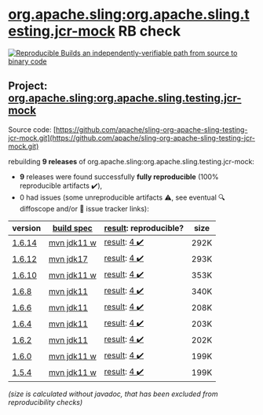 [org.apache.sling:org.apache.sling.testing.jcr-mock](https://central.sonatype.com/artifact/org.apache.sling/org.apache.sling.testing.jcr-mock/versions) RB check
=======

[![Reproducible Builds](https://reproducible-builds.org/images/logos/rb.svg) an independently-verifiable path from source to binary code](https://reproducible-builds.org/)

## Project: [org.apache.sling:org.apache.sling.testing.jcr-mock](https://central.sonatype.com/artifact/org.apache.sling/org.apache.sling.testing.jcr-mock/versions)

Source code: [https://github.com/apache/sling-org-apache-sling-testing-jcr-mock.git](https://github.com/apache/sling-org-apache-sling-testing-jcr-mock.git)

rebuilding **9 releases** of org.apache.sling:org.apache.sling.testing.jcr-mock:
- **9** releases were found successfully **fully reproducible** (100% reproducible artifacts :heavy_check_mark:),
- 0 had issues (some unreproducible artifacts :warning:, see eventual :mag: diffoscope and/or :memo: issue tracker links):

| version | [build spec](/BUILDSPEC.md) | [result](https://reproducible-builds.org/docs/jvm/): reproducible? | size |
| -- | --------- | ------ | -- |
| [1.6.14](https://central.sonatype.com/artifact/org.apache.sling/org.apache.sling.testing.jcr-mock/1.6.14/pom) | [mvn jdk11 w](org.apache.sling.testing.jcr-mock-1.6.14.buildspec) | [result](org.apache.sling.testing.jcr-mock-1.6.14.buildinfo): [4 :heavy_check_mark: ](org.apache.sling.testing.jcr-mock-1.6.14.buildcompare) | 292K |
| [1.6.12](https://central.sonatype.com/artifact/org.apache.sling/org.apache.sling.testing.jcr-mock/1.6.12/pom) | [mvn jdk17](org.apache.sling.testing.jcr-mock-1.6.12.buildspec) | [result](org.apache.sling.testing.jcr-mock-1.6.12.buildinfo): [4 :heavy_check_mark: ](org.apache.sling.testing.jcr-mock-1.6.12.buildcompare) | 293K |
| [1.6.10](https://central.sonatype.com/artifact/org.apache.sling/org.apache.sling.testing.jcr-mock/1.6.10/pom) | [mvn jdk11 w](org.apache.sling.testing.jcr-mock-1.6.10.buildspec) | [result](org.apache.sling.testing.jcr-mock-1.6.10.buildinfo): [4 :heavy_check_mark: ](org.apache.sling.testing.jcr-mock-1.6.10.buildcompare) | 353K |
| [1.6.8](https://central.sonatype.com/artifact/org.apache.sling/org.apache.sling.testing.jcr-mock/1.6.8/pom) | [mvn jdk11](org.apache.sling.testing.jcr-mock-1.6.8.buildspec) | [result](org.apache.sling.testing.jcr-mock-1.6.8.buildinfo): [4 :heavy_check_mark: ](org.apache.sling.testing.jcr-mock-1.6.8.buildcompare) | 340K |
| [1.6.6](https://central.sonatype.com/artifact/org.apache.sling/org.apache.sling.testing.jcr-mock/1.6.6/pom) | [mvn jdk11](org.apache.sling.testing.jcr-mock-1.6.6.buildspec) | [result](org.apache.sling.testing.jcr-mock-1.6.6.buildinfo): [4 :heavy_check_mark: ](org.apache.sling.testing.jcr-mock-1.6.6.buildcompare) | 208K |
| [1.6.4](https://central.sonatype.com/artifact/org.apache.sling/org.apache.sling.testing.jcr-mock/1.6.4/pom) | [mvn jdk11](org.apache.sling.testing.jcr-mock-1.6.4.buildspec) | [result](org.apache.sling.testing.jcr-mock-1.6.4.buildinfo): [4 :heavy_check_mark: ](org.apache.sling.testing.jcr-mock-1.6.4.buildcompare) | 203K |
| [1.6.2](https://central.sonatype.com/artifact/org.apache.sling/org.apache.sling.testing.jcr-mock/1.6.2/pom) | [mvn jdk11](org.apache.sling.testing.jcr-mock-1.6.2.buildspec) | [result](org.apache.sling.testing.jcr-mock-1.6.2.buildinfo): [4 :heavy_check_mark: ](org.apache.sling.testing.jcr-mock-1.6.2.buildcompare) | 202K |
| [1.6.0](https://central.sonatype.com/artifact/org.apache.sling/org.apache.sling.testing.jcr-mock/1.6.0/pom) | [mvn jdk11 w](org.apache.sling.testing.jcr-mock-1.6.0.buildspec) | [result](org.apache.sling.testing.jcr-mock-1.6.0.buildinfo): [4 :heavy_check_mark: ](org.apache.sling.testing.jcr-mock-1.6.0.buildcompare) | 199K |
| [1.5.4](https://central.sonatype.com/artifact/org.apache.sling/org.apache.sling.testing.jcr-mock/1.5.4/pom) | [mvn jdk11 w](org.apache.sling.testing.jcr-mock-1.5.4.buildspec) | [result](org.apache.sling.testing.jcr-mock-1.5.4.buildinfo): [4 :heavy_check_mark: ](org.apache.sling.testing.jcr-mock-1.5.4.buildcompare) | 199K |

<i>(size is calculated without javadoc, that has been excluded from reproducibility checks)</i>
